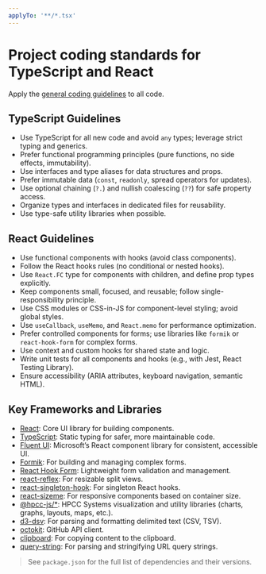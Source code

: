 ```yaml
---
applyTo: '**/*.tsx'
---
```

# Project coding standards for TypeScript and React

Apply the [general coding guidelines](./general-coding.instructions.md) to all code.

## TypeScript Guidelines
- Use TypeScript for all new code and avoid `any` types; leverage strict typing and generics.
- Prefer functional programming principles (pure functions, no side effects, immutability).
- Use interfaces and type aliases for data structures and props.
- Prefer immutable data (`const`, `readonly`, spread operators for updates).
- Use optional chaining (`?.`) and nullish coalescing (`??`) for safe property access.
- Organize types and interfaces in dedicated files for reusability.
- Use type-safe utility libraries when possible.

## React Guidelines
- Use functional components with hooks (avoid class components).
- Follow the React hooks rules (no conditional or nested hooks).
- Use `React.FC` type for components with children, and define prop types explicitly.
- Keep components small, focused, and reusable; follow single-responsibility principle.
- Use CSS modules or CSS-in-JS for component-level styling; avoid global styles.
- Use `useCallback`, `useMemo`, and `React.memo` for performance optimization.
- Prefer controlled components for forms; use libraries like `formik` or `react-hook-form` for complex forms.
- Use context and custom hooks for shared state and logic.
- Write unit tests for all components and hooks (e.g., with Jest, React Testing Library).
- Ensure accessibility (ARIA attributes, keyboard navigation, semantic HTML).

## Key Frameworks and Libraries

- [React](https://reactjs.org/): Core UI library for building components.
- [TypeScript](https://www.typescriptlang.org/): Static typing for safer, more maintainable code.
- [Fluent UI](https://react.fluentui.dev/?path=/docs/concepts-introduction--page): Microsoft’s React component library for consistent, accessible UI.
- [Formik](https://formik.org/): For building and managing complex forms.
- [React Hook Form](https://react-hook-form.com/): Lightweight form validation and management.
- [react-reflex](https://github.com/leefsmp/Re-Flex): For resizable split views.
- [react-singleton-hook](https://github.com/alfonsogarciacaro/react-singleton-hook): For singleton React hooks.
- [react-sizeme](https://github.com/ctrlplusb/react-sizeme): For responsive components based on container size.
- [@hpcc-js/*](https://www.npmjs.com/org/hpcc-js): HPCC Systems visualization and utility libraries (charts, graphs, layouts, maps, etc.).
- [d3-dsv](https://github.com/d3/d3-dsv): For parsing and formatting delimited text (CSV, TSV).
- [octokit](https://github.com/octokit/octokit.js): GitHub API client.
- [clipboard](https://github.com/zenorocha/clipboard.js): For copying content to the clipboard.
- [query-string](https://github.com/sindresorhus/query-string): For parsing and stringifying URL query strings.

> See `package.json` for the full list of dependencies and their versions.
